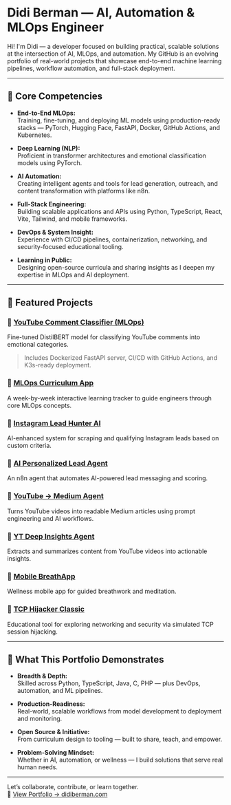 # Didi Berman — AI, Automation & MLOps Engineer

Hi! I'm Didi — a developer focused on building practical, scalable solutions at the intersection of AI, MLOps, and automation. My GitHub is an evolving portfolio of real-world projects that showcase end-to-end machine learning pipelines, workflow automation, and full-stack deployment.

---

## 🌟 Core Competencies

- **End-to-End MLOps:**  
  Training, fine-tuning, and deploying ML models using production-ready stacks — PyTorch, Hugging Face, FastAPI, Docker, GitHub Actions, and Kubernetes.

- **Deep Learning (NLP):**  
  Proficient in transformer architectures and emotional classification models using PyTorch.

- **AI Automation:**  
  Creating intelligent agents and tools for lead generation, outreach, and content transformation with platforms like n8n.

- **Full-Stack Engineering:**  
  Building scalable applications and APIs using Python, TypeScript, React, Vite, Tailwind, and mobile frameworks.

- **DevOps & System Insight:**  
  Experience with CI/CD pipelines, containerization, networking, and security-focused educational tooling.

- **Learning in Public:**  
  Designing open-source curricula and sharing insights as I deepen my expertise in MLOps and AI deployment.

---

## 🚀 Featured Projects

### 🔹 [YouTube Comment Classifier (MLOps)](https://github.com/didiberman/youtube-comment-classifier-mlops)  
Fine-tuned DistilBERT model for classifying YouTube comments into emotional categories.  
> Includes Dockerized FastAPI server, CI/CD with GitHub Actions, and K3s-ready deployment.

### 🔹 [MLOps Curriculum App](https://github.com/didiberman/mlops-curriculum-app)  
A week-by-week interactive learning tracker to guide engineers through core MLOps concepts.

### 🔹 [Instagram Lead Hunter AI](https://github.com/didiberman/insta-lead-hunter-ai)  
AI-enhanced system for scraping and qualifying Instagram leads based on custom criteria.

### 🔹 [AI Personalized Lead Agent](https://github.com/didiberman/ai-personalized-lead-agent)  
An n8n agent that automates AI-powered lead messaging and scoring.

### 🔹 [YouTube → Medium Agent](https://github.com/didiberman/youtube-medium-article-agent)  
Turns YouTube videos into readable Medium articles using prompt engineering and AI workflows.

### 🔹 [YT Deep Insights Agent](https://github.com/didiberman/yt-deep-insights-agent)  
Extracts and summarizes content from YouTube videos into actionable insights.

### 🔹 [Mobile BreathApp](https://github.com/didiberman/mobile-breathapp)  
Wellness mobile app for guided breathwork and meditation.

### 🔹 [TCP Hijacker Classic](https://github.com/didiberman/tcp-hijacker-classic)  
Educational tool for exploring networking and security via simulated TCP session hijacking.

---

## 🎯 What This Portfolio Demonstrates

- **Breadth & Depth:**  
  Skilled across Python, TypeScript, Java, C, PHP — plus DevOps, automation, and ML pipelines.

- **Production-Readiness:**  
  Real-world, scalable workflows from model development to deployment and monitoring.

- **Open Source & Initiative:**  
  From curriculum design to tooling — built to share, teach, and empower.

- **Problem-Solving Mindset:**  
  Whether in AI, automation, or wellness — I build solutions that serve real human needs.

---

Let’s collaborate, contribute, or learn together.  
🔗 [View Portfolio → didiberman.com](https://didiberman.com)
